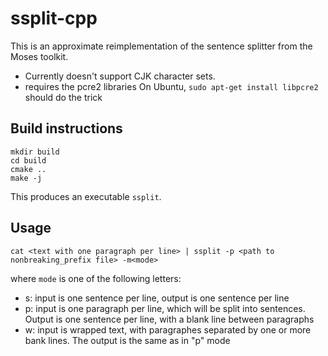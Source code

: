 # ssplit-cpp
This is an approximate reimplementation of the sentence splitter from the Moses toolkit.

- Currently doesn't support CJK character sets.
- requires the pcre2 libraries
  On Ubuntu, `sudo apt-get install libpcre2` should do the trick
  
## Build instructions
```
mkdir build
cd build
cmake ..
make -j
```
This produces an executable `ssplit`.

## Usage

```
cat <text with one paragraph per line> | ssplit -p <path to nonbreaking_prefix file> -m<mode>
```

where `mode` is one of the following letters:

- s: input is one sentence per line, output is one sentence per line
- p: input is one paragraph per line, which will be split into sentences. Output is one sentence per line, with a blank line between paragraphs
- w: input is wrapped text, with paragraphes separated by one or more bank lines. The output is the same as in "p" mode







